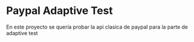 Paypal Adaptive Test
====================

En este proyecto se quería probar la api clasica de paypal para la parte de adaptive test
